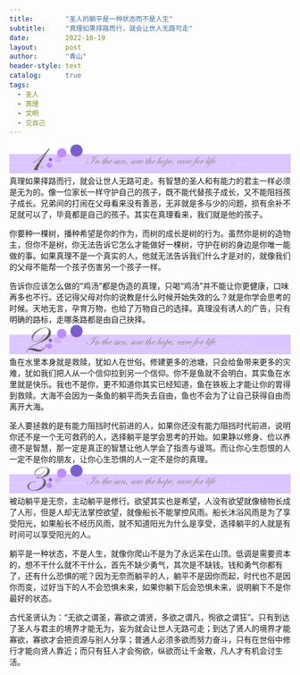 ```yaml
---
title:        "圣人的躺平是一种状态而不是人生"
subtitle:     "真理如果择路而行，就会让世人无路可走"
date:         2022-10-19
layout:       post
author:       "青山"
header-style: text
catalog:      true
tags:
  - 圣人
  - 真理
  - 文明
  - 见自己
---
```


![](/img/cut/01.jpg)
真理如果择路而行，就会让世人无路可走。有智慧的圣人和有能力的君主一样必须是无为的。像一位家长一样守护自己的孩子，既不能代替孩子成长，又不能阻挡孩子成长。兄弟间的打闹在父母看来没有善恶，无非就是多与少的问题，损有余补不足就可以了，毕竟都是自己的孩子。其实在真理看来，我们就是他的孩子。

你要种一棵树，播种希望是你的作为，而树的成长是树的行为。虽然你是树的造物主，但你不是树，你无法告诉它怎么才能做好一棵树，守护在树的身边是你唯一能做的事。如果真理不是一个真实的人，他就无法告诉我们什么才是对的，就像我们的父母不能帮一个孩子伤害另一个孩子一样。

告诉你应该怎么做的“鸡汤”都是伪造的真理，只喝“鸡汤”并不能让你更健康，口味再多也不行。还记得父母对你的说教是什么时候开始失效的么？就是你学会思考的时候。天地无言，孕育万物，也给了万物自己的选择。真理没有诱人的广告，只有明确的路标，走哪条路都是由自己抉择。
![](/img/cut/02.jpg)
鱼在水里本身就是救赎，犹如人在世俗。修建更多的池塘，只会给鱼带来更多的灾难，犹如我们把人从一个信仰拉到另一个信仰。你不是鱼就不会明白，其实鱼在水里就是快乐。我也不是你，更不知道你其实已经知道，鱼在铁板上才能让你的胃得到救赎。大海不会因为一条鱼的躺平而失去自由，鱼也不会为了让自己获得自由而离开大海。

圣人要拯救的是有能力阻挡时代前进的人，如果你还没有能力阻挡时代前进，说明你还不是一个无可救药的人，选择躺平是学会思考的开始。如果静以修身、俭以养德不是智慧，那一定是真正的智慧让他人学会了指责与谩骂。而让你心生怨恨的人一定不是你的朋友，让你心生恐惧的人一定不是你的真理。
![](/img/cut/03.jpg)
被动躺平是无奈，主动躺平是修行。欲望其实也是希望，人没有欲望就像植物长成了人形，但是人却无法掌控欲望，就像船长不能掌控风雨。船长沐浴风雨是为了享受阳光，如果船长不经历风雨，就不知道阳光为什么是享受，选择躺平的人就是有时间可以享受阳光的人。

躺平是一种状态，不是人生，就像你爬山不是为了永远呆在山顶。低调是需要资本的，想不干什么就不干什么，首先不缺少勇气，其次是不缺钱。钱和勇气你都有了，还有什么恐惧的呢？因为无奈而躺平的人，躺平不是因你而起，时代也不是因你而变，过好当下的人不会恐惧未来，如果你躺下后会恐惧未来，说明躺下不是你最好的状态。

古代圣贤认为：“无欲之谓圣，寡欲之谓贤，多欲之谓凡，徇欲之谓狂”。只有到达了圣人与君主的境界才能无为，妄为就会让世人无路可走；到达了贤人的境界才能寡欲，寡欲才会把资源与别人分享；普通人必须多欲而努力奋斗，只有在世俗中修行才能向贤人靠近；而只有狂人才会徇欲，纵欲而让千金散，凡人才有机会讨生活。